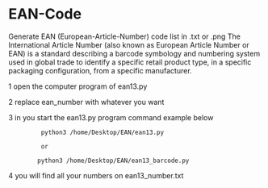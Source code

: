 # EAN-Code

Generate EAN (European-Article-Number) code list in .txt or .png 
The International Article Number (also known as European Article Number or EAN)
is a standard describing a barcode symbology and numbering system used in global trade
to identify a specific retail product type, in a specific packaging configuration,
from a specific manufacturer. 


1 open the computer program of ean13.py

2 replace ean_number with whatever you want

3 in you start the ean13.py program
    command example below
            
             python3 /home/Desktop/EAN/ean13.py

             or
            
            python3 /home/Desktop/EAN/ean13_barcode.py

            
4 you will find all your numbers on ean13_number.txt 
